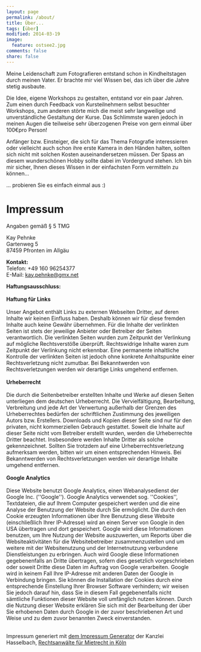 ```yaml
---
layout: page
permalink: /about/
title: Über...
tags: [über]
modified: 2014-03-19
image:
  feature: ostsee2.jpg
comments: false
share: false
---
```


Meine Leidenschaft zum Fotografieren entstand schon in Kindheitstagen durch meinen Vater. Er brachte mir viel Wissen bei, das ich über die Jahre stetig ausbaute.

Die Idee, eigene Workshops zu gestalten, entstand vor ein paar Jahren. 
Zum einen durch Feedback von Kursteilnehmern selbst besuchter Workshops, zum anderen störte mich die meist sehr langweilige und unverständliche Gestaltung der Kurse. 
Das Schlimmste waren jedoch in meinen Augen die teilweise sehr überzogenen Preise von gern einmal über 100€pro Person!

Anfänger bzw. Einsteiger, die sich für das Thema Fotografie interessieren oder vielleicht auch schon ihre erste Kamera in den Händen halten, sollten sich nicht mit solchen Kosten auseinandersetzen müssen. Der Spass an diesem wunderschönen Hobby sollte dabei im Vordergrund stehen.
Ich bin mir sicher, Ihnen dieses Wissen in der einfachsten Form vermitteln zu können…

... probieren Sie es einfach einmal aus :)


<div class='impressum'><h1>Impressum</h1><p>Angaben gemäß § 5 TMG</p>
<p>Kay Pehnke<br> 
Gartenweg 5<br> 
87459 Pfronten im Allgäu<br> 
</p>
<p><strong>Kontakt:</strong> <br>
Telefon: +49 160 96254377 <br>
E-Mail: <a href='mailto:kay.pehnke@gmx.net'>kay.pehnke@gmx.net</a></br></p>
<p><strong>Haftungsausschluss: </strong>
<br><br><strong>Haftung für Links</strong><br><br>
Unser Angebot enthält Links zu externen Webseiten Dritter, auf deren Inhalte wir keinen Einfluss haben. Deshalb können wir für diese fremden Inhalte auch keine Gewähr übernehmen. Für die Inhalte der verlinkten Seiten ist stets der jeweilige Anbieter oder Betreiber der Seiten verantwortlich. Die verlinkten Seiten wurden zum Zeitpunkt der Verlinkung auf mögliche Rechtsverstöße überprüft. Rechtswidrige Inhalte waren zum Zeitpunkt der Verlinkung nicht erkennbar. Eine permanente inhaltliche Kontrolle der verlinkten Seiten ist jedoch ohne konkrete Anhaltspunkte einer Rechtsverletzung nicht zumutbar. Bei Bekanntwerden von Rechtsverletzungen werden wir derartige Links umgehend entfernen.<br><br><strong>Urheberrecht</strong><br><br>
Die durch die Seitenbetreiber erstellten Inhalte und Werke auf diesen Seiten unterliegen dem deutschen Urheberrecht. Die Vervielfältigung, Bearbeitung, Verbreitung und jede Art der Verwertung außerhalb der Grenzen des Urheberrechtes bedürfen der schriftlichen Zustimmung des jeweiligen Autors bzw. Erstellers. Downloads und Kopien dieser Seite sind nur für den privaten, nicht kommerziellen Gebrauch gestattet. Soweit die Inhalte auf dieser Seite nicht vom Betreiber erstellt wurden, werden die Urheberrechte Dritter beachtet. Insbesondere werden Inhalte Dritter als solche gekennzeichnet. Sollten Sie trotzdem auf eine Urheberrechtsverletzung aufmerksam werden, bitten wir um einen entsprechenden Hinweis. Bei Bekanntwerden von Rechtsverletzungen werden wir derartige Inhalte umgehend entfernen.<br><br><strong>Google Analytics</strong><br><br>
Diese Website benutzt Google Analytics, einen Webanalysedienst der Google Inc. (''Google''). Google Analytics verwendet sog. ''Cookies'', Textdateien, die auf Ihrem Computer gespeichert werden und die eine Analyse der Benutzung der Website durch Sie ermöglicht. Die durch den Cookie erzeugten Informationen über Ihre Benutzung diese Website (einschließlich Ihrer IP-Adresse) wird an einen Server von Google in den USA übertragen und dort gespeichert. Google wird diese Informationen benutzen, um Ihre Nutzung der Website auszuwerten, um Reports über die Websiteaktivitäten für die Websitebetreiber zusammenzustellen und um weitere mit der Websitenutzung und der Internetnutzung verbundene Dienstleistungen zu erbringen. Auch wird Google diese Informationen gegebenenfalls an Dritte übertragen, sofern dies gesetzlich vorgeschrieben oder soweit Dritte diese Daten im Auftrag von Google verarbeiten. Google wird in keinem Fall Ihre IP-Adresse mit anderen Daten der Google in Verbindung bringen. Sie können die Installation der Cookies durch eine entsprechende Einstellung Ihrer Browser Software verhindern; wir weisen Sie jedoch darauf hin, dass Sie in diesem Fall gegebenenfalls nicht sämtliche Funktionen dieser Website voll umfänglich nutzen können. Durch die Nutzung dieser Website erklären Sie sich mit der Bearbeitung der über Sie erhobenen Daten durch Google in der zuvor beschriebenen Art und Weise und zu dem zuvor benannten Zweck einverstanden.</p><br> 
Impressum generiert mit <a href="http://www.impressum-generator.de">dem Impressum Generator</a> der Kanzlei Hasselbach, <a href="www.kanzlei-hasselbach.de/rechtsanwalt-mietrecht-koeln/">Rechtsanwälte für Mietrecht in Köln</a> </div>
 
